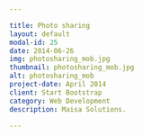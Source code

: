 ```yaml
---

title: Photo sharing
layout: default
modal-id: 25
date: 2014-06-26
img: photosharing_mob.jpg
thumbnail: photosharing_mob.jpg
alt: photosharing_mob
project-date: April 2014
client: Start Bootstrap
category: Web Development
description: Maisa Solutions.

---
```

